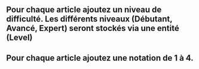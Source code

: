 ## Pour chaque article ajoutez un niveau de difficulté.  Les différents niveaux (Débutant, Avancé, Expert) seront stockés via une entité (Level)

## Pour chaque article ajoutez une notation de 1 à 4.